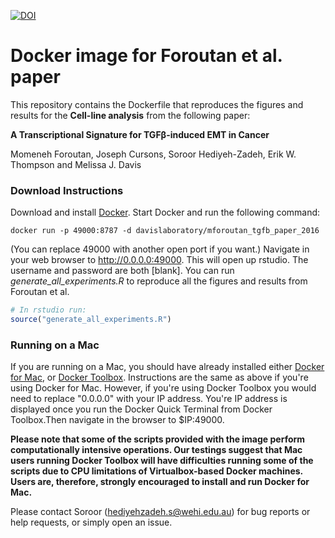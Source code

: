 [![DOI](https://zenodo.org/badge/77968598.svg)](https://zenodo.org/badge/latestdoi/77968598)

# Docker image for  Foroutan et al. paper

This repository contains the Dockerfile that reproduces the figures and results for the **Cell-line analysis** from the following paper:


**A Transcriptional Signature for TGFβ-induced EMT in Cancer**  

Momeneh Foroutan, Joseph Cursons, Soroor Hediyeh-Zadeh, Erik W. Thompson and Melissa J. Davis





### Download Instructions

Download and install [Docker](https://docs.docker.com). Start Docker and run the following command:

```
docker run -p 49000:8787 -d davislaboratory/mforoutan_tgfb_paper_2016

```

(You can replace 49000 with another open port if you want.) Navigate in your web browser to 
http://0.0.0.0:49000. This will open up rstudio. The username and password are both [blank]. 
You can run *generate_all_experiments.R* to reproduce all the figures and results from Foroutan et al.

```r
# In rstudio run: 
source("generate_all_experiments.R")

```

### Running on a Mac
If you are running on a Mac, you should have already installed either [Docker for Mac](https://docs.docker.com/docker-for-mac/), or [Docker Toolbox](https://www.docker.com/products/docker-toolbox). Instructions are the same as above if you're using Docker for Mac. However, if you're using Docker Toolbox you would need to replace "0.0.0.0" with your IP address. You're IP address is displayed once you run the Docker Quick Terminal from Docker Toolbox.Then navigate in the browser to $IP:49000.

**Please note that some of the scripts provided with the image perform computationally intensive operations. Our testings suggest that Mac users running Docker Toolbox will have difficulties running some of the scripts due to CPU limitations of Virtualbox-based Docker machines. Users are, therefore, strongly encouraged to install and run Docker for Mac.**

Please contact Soroor (hediyehzadeh.s@wehi.edu.au) for bug reports or help requests, or simply open an issue.




